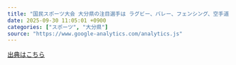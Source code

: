 ```yaml
---
title: "国民スポーツ大会 大分県の注目選手は ラグビー、バレー、フェンシング、空手道（TOSテレビ大分） - Yahoo!ニュース"
date: 2025-09-30 11:05:01 +0900
categories: ["スポーツ", "大分県"]
source: "https://www.google-analytics.com/analytics.js"
---
```


[出典はこちら](https://www.google-analytics.com/analytics.js)
